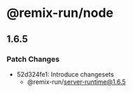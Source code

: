 # @remix-run/node

## 1.6.5

### Patch Changes

- 52d324fe1: Introduce changesets
  - @remix-run/server-runtime@1.6.5
